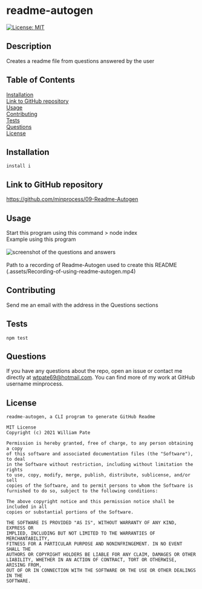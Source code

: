 
# readme-autogen
[![License: MIT](https://img.shields.io/badge/License-MIT-yellow.svg)](https://opensource.org/licenses/MIT)
## Description
Creates a readme file from questions answered by the user
## Table of Contents
[Installation](#installation)<br>
[Link to GitHub repository](#link-to-github-repository)<br>
[Usage](#usage)<br>
[Contributing](#contributing)<br>
[Tests](#tests)<br>
[Questions](#questions)<br>
[License](#license)

## Installation
```install i```

## Link to GitHub repository
https://github.com/minprocess/09-Readme-Autogen

## Usage
Start this program using this command > node index<br>
Example using this program<br><br>
![screenshot of the questions and answers](./assets/screenshot.png)<br>
<br>
Path to a recording of Readme-Autogen used to create this README
(.assets/Recording-of-using-readme-autogen.mp4)<br>

## Contributing
Send me an email with the address in the Questions sections
## Tests
```npm test```
## Questions
If you have any questions about the repo, open an issue or contact me directly at wtpate69@hotmail.com. You can find more of my work at GitHub username minprocess.
## License
    readme-autogen, a CLI program to generate GitHub Readme

    MIT License
    Copyright (c) 2021 William Pate
    
    Permission is hereby granted, free of charge, to any person obtaining a copy
    of this software and associated documentation files (the "Software"), to deal
    in the Software without restriction, including without limitation the rights
    to use, copy, modify, merge, publish, distribute, sublicense, and/or sell
    copies of the Software, and to permit persons to whom the Software is
    furnished to do so, subject to the following conditions:
    
    The above copyright notice and this permission notice shall be included in all
    copies or substantial portions of the Software.
    
    THE SOFTWARE IS PROVIDED "AS IS", WITHOUT WARRANTY OF ANY KIND, EXPRESS OR
    IMPLIED, INCLUDING BUT NOT LIMITED TO THE WARRANTIES OF MERCHANTABILITY,
    FITNESS FOR A PARTICULAR PURPOSE AND NONINFRINGEMENT. IN NO EVENT SHALL THE
    AUTHORS OR COPYRIGHT HOLDERS BE LIABLE FOR ANY CLAIM, DAMAGES OR OTHER
    LIABILITY, WHETHER IN AN ACTION OF CONTRACT, TORT OR OTHERWISE, ARISING FROM,
    OUT OF OR IN CONNECTION WITH THE SOFTWARE OR THE USE OR OTHER DEALINGS IN THE
    SOFTWARE.
